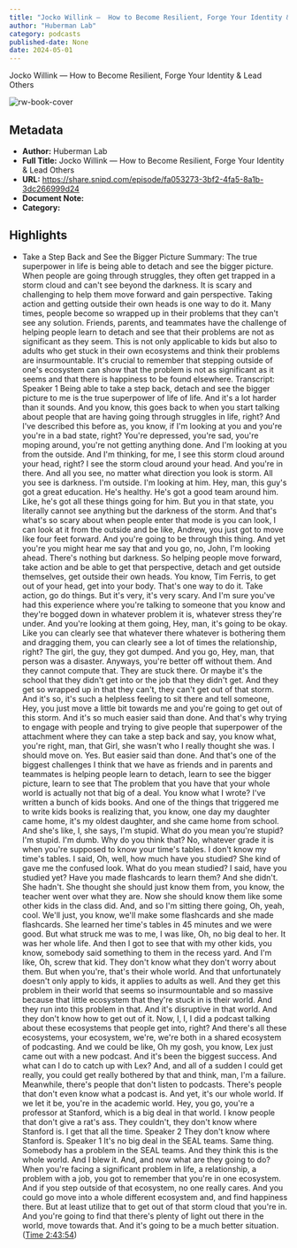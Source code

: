```yaml
---
title: "Jocko Willink —  How to Become Resilient, Forge Your Identity & Lead Others"
author: "Huberman Lab"
category: podcasts
published-date: None
date: 2024-05-01
---
```

Jocko Willink —  How to Become Resilient, Forge Your Identity & Lead Others

![rw-book-cover](https://images.weserv.nl/?url=https%3A%2F%2Fmegaphone.imgix.net%2Fpodcasts%2F042e6144-725e-11ec-a75d-c38f702aecad%2Fimage%2FHuberman-Lab-Podcast-Thumbnail-3000x3000.png%3Fixlib%3Drails-2.1.2%26max-w%3D3000%26max-h%3D3000%26fit%3Dcrop%26auto%3Dformat%2Ccompress&w=100&h=100)

## Metadata
- **Author:** Huberman Lab
- **Full Title:** Jocko Willink —  How to Become Resilient, Forge Your Identity & Lead Others
- **URL:** https://share.snipd.com/episode/fa053273-3bf2-4fa5-8a1b-3dc266999d24
- **Document Note:** 
- **Category:**

## Highlights
- Take a Step Back and See the Bigger Picture 
  Summary:
  The true superpower in life is being able to detach and see the bigger picture.
  When people are going through struggles, they often get trapped in a storm cloud and can't see beyond the darkness. It is scary and challenging to help them move forward and gain perspective.
  Taking action and getting outside their own heads is one way to do it.
  Many times, people become so wrapped up in their problems that they can't see any solution.
  Friends, parents, and teammates have the challenge of helping people learn to detach and see that their problems are not as significant as they seem. This is not only applicable to kids but also to adults who get stuck in their own ecosystems and think their problems are insurmountable. It's crucial to remember that stepping outside of one's ecosystem can show that the problem is not as significant as it seems and that there is happiness to be found elsewhere.
  Transcript:
  Speaker 1
  Being able to take a step back, detach and see the bigger picture to me is the true superpower of life of life. And it's a lot harder than it sounds. And you know, this goes back to when you start talking about people that are having going through struggles in life, right? And I've described this before as, you know, if I'm looking at you and you're you're in a bad state, right? You're depressed, you're sad, you're moping around, you're not getting anything done. And I'm looking at you from the outside. And I'm thinking, for me, I see this storm cloud around your head, right? I see the storm cloud around your head. And you're in there. And all you see, no matter what direction you look is storm. All you see is darkness. I'm outside. I'm looking at him. Hey, man, this guy's got a great education. He's healthy. He's got a good team around him. Like, he's got all these things going for him. But you in that state, you literally cannot see anything but the darkness of the storm. And that's what's so scary about when people enter that mode is you can look, I can look at it from the outside and be like, Andrew, you just got to move like four feet forward. And you're going to be through this thing. And yet you're you might hear me say that and you go, no, John, I'm looking ahead. There's nothing but darkness. So helping people move forward, take action and be able to get that perspective, detach and get outside themselves, get outside their own heads. You know, Tim Ferris, to get out of your head, get into your body. That's one way to do it. Take action, go do things. But it's very, it's very scary. And I'm sure you've had this experience where you're talking to someone that you know and they're bogged down in whatever problem it is, whatever stress they're under. And you're looking at them going, Hey, man, it's going to be okay. Like you can clearly see that whatever there whatever is bothering them and dragging them, you can clearly see a lot of times the relationship, right? The girl, the guy, they got dumped. And you go, Hey, man, that person was a disaster. Anyways, you're better off without them. And they cannot compute that. They are stuck there. Or maybe it's the school that they didn't get into or the job that they didn't get. And they get so wrapped up in that they can't, they can't get out of that storm. And it's so, it's such a helpless feeling to sit there and tell someone, Hey, you just move a little bit towards me and you're going to get out of this storm. And it's so much easier said than done. And that's why trying to engage with people and trying to give people that superpower of the attachment where they can take a step back and say, you know what, you're right, man, that Girl, she wasn't who I really thought she was. I should move on. Yes. But easier said than done. And that's one of the biggest challenges I think that we have as friends and in parents and teammates is helping people learn to detach, learn to see the bigger picture, learn to see that The problem that you have that your whole world is actually not that big of a deal. You know what I wrote? I've written a bunch of kids books. And one of the things that triggered me to write kids books is realizing that, you know, one day my daughter came home, it's my oldest daughter, and she came home from school. And she's like, I, she says, I'm stupid. What do you mean you're stupid? I'm stupid. I'm dumb. Why do you think that? No, whatever grade it is when you're supposed to know your time's tables. I don't know my time's tables. I said, Oh, well, how much have you studied? She kind of gave me the confused look. What do you mean studied? I said, have you studied yet? Have you made flashcards to learn them? And she didn't. She hadn't. She thought she should just know them from, you know, the teacher went over what they are. Now she should know them like some other kids in the class did. And, and so I'm sitting there going, Oh, yeah, cool. We'll just, you know, we'll make some flashcards and she made flashcards. She learned her time's tables in 45 minutes and we were good. But what struck me was to me, I was like, Oh, no big deal to her. It was her whole life. And then I got to see that with my other kids, you know, somebody said something to them in the recess yard. And I'm like, Oh, screw that kid. They don't know what they don't worry about them. But when you're, that's their whole world. And that unfortunately doesn't only apply to kids, it applies to adults as well. And they get this problem in their world that seems so insurmountable and so massive because that little ecosystem that they're stuck in is their world. And they run into this problem in that. And it's disruptive in that world. And they don't know how to get out of it. Now, I, I, I did a podcast talking about these ecosystems that people get into, right? And there's all these ecosystems, your ecosystem, we're, we're both in a shared ecosystem of podcasting. And we could be like, Oh my gosh, you know, Lex just came out with a new podcast. And it's been the biggest success. And what can I do to catch up with Lex? And, and all of a sudden I could get really, you could get really bothered by that and think, man, I'm a failure. Meanwhile, there's people that don't listen to podcasts. There's people that don't even know what a podcast is. And yet, it's our whole world. If we let it be, you're in the academic world. Hey, you go, you're a professor at Stanford, which is a big deal in that world. I know people that don't give a rat's ass. They couldn't, they don't know where Stanford is. I get that all the time.
  Speaker 2
  They don't know where Stanford is.
  Speaker 1
  It's no big deal in the SEAL teams. Same thing. Somebody has a problem in the SEAL teams. And they think this is the whole world. And I blew it. And, and now what are they going to do? When you're facing a significant problem in life, a relationship, a problem with a job, you got to remember that you're in one ecosystem. And if you step outside of that ecosystem, no one really cares. And you could go move into a whole different ecosystem and, and find happiness there. But at least utilize that to get out of that storm cloud that you're in. And you're going to find that there's plenty of light out there in the world, move towards that. And it's going to be a much better situation. ([Time 2:43:54](https://share.snipd.com/snip/8c2d95bc-a67c-42b4-b5ca-de85d8fe8d67))
